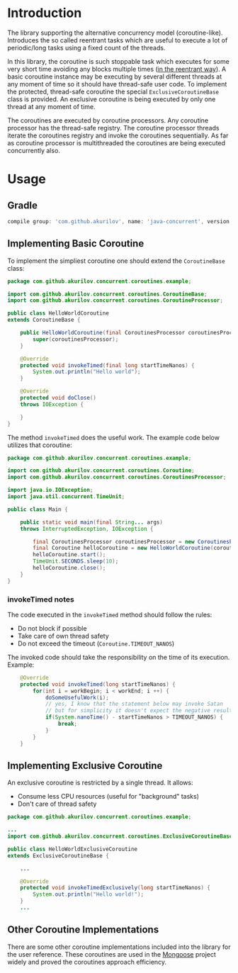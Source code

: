 # Introduction

The library supporting the alternative concurrency model
(coroutine-like). Introduces the so called reentrant tasks which are
useful to execute a lot of periodic/long tasks using a fixed count of
the threads.

In this library, the coroutine is such stoppable task which executes
for some very short time avoiding any blocks multiple times
([in the reentrant way](https://en.wikipedia.org/wiki/Microthread)).
A basic coroutine instance may be executing by several different threads
at any moment of time so it should have thread-safe user code. To
implement the protected, thread-safe coroutine the special
`ExclusiveCoroutineBase` class is provided. An exclusive coroutine is
being executed by only one thread at any moment of time.

The coroutines are executed by coroutine processors. Any coroutine
processor has the thread-safe registry. The coroutine processor threads
iterate the coroutines registry and invoke the coroutines sequentially.
As far as coroutine processor is multithreaded the coroutines are being
executed concurrently also.

# Usage

## Gradle

```groovy
compile group: 'com.github.akurilov', name: 'java-concurrent', version: '2.0.3'
```

## Implementing Basic Coroutine

To implement the simpliest coroutine one should extend the
`CoroutineBase` class:

```java
package com.github.akurilov.concurrent.coroutines.example;

import com.github.akurilov.concurrent.coroutines.CoroutineBase;
import com.github.akurilov.concurrent.coroutines.CoroutineProcessor;

public class HelloWorldCoroutine
extends CoroutineBase {

    public HelloWorldCoroutine(final CoroutinesProcessor coroutinesProcessor) {
        super(coroutinesProcessor);
    }

    @Override
    protected void invokeTimed(final long startTimeNanos) {
        System.out.println("Hello world");
    }

    @Override
    protected void doClose()
    throws IOException {

    }
}
```

The method `invokeTimed` does the useful work. The example code below
utilizes that coroutine:

```java
package com.github.akurilov.concurrent.coroutines.example;

import com.github.akurilov.concurrent.coroutines.Coroutine;
import com.github.akurilov.concurrent.coroutines.CoroutinesProcessor;

import java.io.IOException;
import java.util.concurrent.TimeUnit;

public class Main {

    public static void main(final String... args)
    throws InterruptedException, IOException {

        final CoroutinesProcessor coroutinesProcessor = new CoroutinesProcessor();
        final Coroutine helloCoroutine = new HelloWorldCoroutine(coroutinesProcessor);
        helloCoroutine.start();
        TimeUnit.SECONDS.sleep(10);
        helloCoroutine.close();
    }
}
```

### invokeTimed notes

The code executed in the `invokeTimed` method should follow the rules:
* Do not block if possible
* Take care of own thread safety
* Do not exceed the timeout (`Coroutine.TIMEOUT_NANOS`)

The invoked code should take the responsibility on the time of its
execution. Example:

```java
    @Override
    protected void invokeTimed(long startTimeNanos) {
        for(int i = workBegin; i < workEnd; i ++) {
            doSomeUsefulWork(i);
            // yes, I know that the statement below may invoke Satan
            // but for simplicity it doesn't expect the negative result
            if(System.nanoTime() - startTimeNanos > TIMEOUT_NANOS) {
                break;
            }
        }
    }
```

## Implementing Exclusive Coroutine

An exclusive coroutine is restricted by a single thread. It allows:
* Consume less CPU resources (useful for "background" tasks)
* Don't care of thread safety

```java
package com.github.akurilov.concurrent.coroutines.example;

...
import com.github.akurilov.concurrent.coroutines.ExclusiveCoroutineBase;

public class HelloWorldExclusiveCoroutine
extends ExclusiveCoroutineBase {

    ...

    @Override
    protected void invokeTimedExclusively(long startTimeNanos) {
        System.out.println("Hello world!");
    }
    ...
```

## Other Coroutine Implementations

There are some other coroutine implementations included into the library
 for the user reference. These coroutines are used in the
[Mongoose](https://github.com/emc-mongoose/mongoose-base) project widely
and proved the coroutines approach efficiency.
